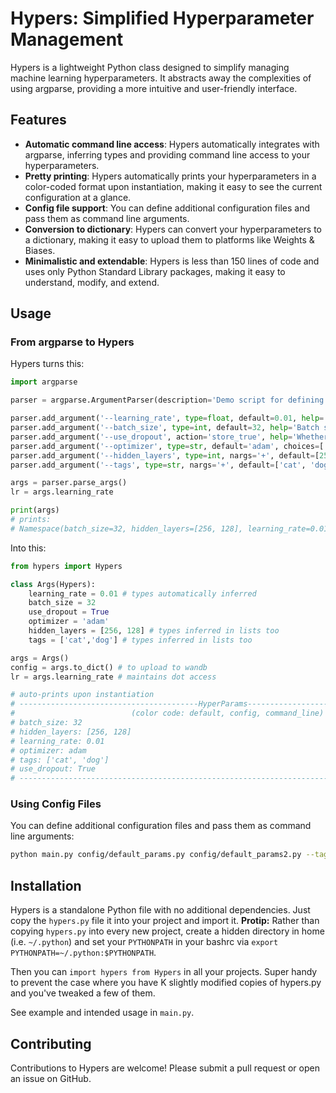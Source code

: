 # Hypers: Simplified Hyperparameter Management

Hypers is a lightweight Python class designed to simplify managing machine learning hyperparameters. It abstracts away the complexities of using argparse, providing a more intuitive and user-friendly interface.

## Features
- **Automatic command line access**: Hypers automatically integrates with argparse, inferring types and providing command line access to your hyperparameters.
- **Pretty printing**: Hypers automatically prints your hyperparameters in a color-coded format upon instantiation, making it easy to see the current configuration at a glance.
- **Config file support**: You can define additional configuration files and pass them as command line arguments.
- **Conversion to dictionary**: Hypers can convert your hyperparameters to a dictionary, making it easy to upload them to platforms like Weights & Biases.
- **Minimalistic and extendable**: Hypers is less than 150 lines of code and uses only Python Standard Library packages, making it easy to understand, modify, and extend.

## Usage

### From argparse to Hypers

Hypers turns this:
```python
import argparse

parser = argparse.ArgumentParser(description='Demo script for defining random hyperparameters')

parser.add_argument('--learning_rate', type=float, default=0.01, help='Learning rate for the model')
parser.add_argument('--batch_size', type=int, default=32, help='Batch size for training')
parser.add_argument('--use_dropout', action='store_true', help='Whether to use dropout in the model')
parser.add_argument('--optimizer', type=str, default='adam', choices=['adam', 'sgd', 'rmsprop'], help='Optimizer for training')
parser.add_argument('--hidden_layers', type=int, nargs='+', default=[256, 128], help='Sizes of hidden layers')
parser.add_argument('--tags', type=str, nargs='+', default=['cat', 'dog'], help='Sizes of hidden layers')

args = parser.parse_args()
lr = args.learning_rate

print(args)
# prints:
# Namespace(batch_size=32, hidden_layers=[256, 128], learning_rate=0.01, optimizer='adam', tags=['cat', 'dog'], use_dropout=False)
```

Into this:

```python 
from hypers import Hypers

class Args(Hypers):
    learning_rate = 0.01 # types automatically inferred
    batch_size = 32
    use_dropout = True
    optimizer = 'adam'
    hidden_layers = [256, 128] # types inferred in lists too
    tags = ['cat','dog'] # types inferred in lists too

args = Args()
config = args.to_dict() # to upload to wandb
lr = args.learning_rate # maintains dot access

# auto-prints upon instantiation  
# ----------------------------------------HyperParams----------------------------------------
#                          (color code: default, config, command_line)
# batch_size: 32
# hidden_layers: [256, 128]
# learning_rate: 0.01
# optimizer: adam
# tags: ['cat', 'dog']
# use_dropout: True
# -------------------------------------------------------------------------------------------

```

### Using Config Files

You can define additional configuration files and pass them as command line arguments:

```bash
python main.py config/default_params.py config/default_params2.py --tags=cat,dog,fish --layers=2,3,4,5 --use_dropout=true
```
## Installation

Hypers is a standalone Python file with no additional dependencies. Just copy the `hypers.py` file it into your project and import it. **Protip:** Rather than copying `hypers.py` into every new project, create a hidden directory in home (i.e. `~/.python`) and set your `PYTHONPATH` in your bashrc via `export PYTHONPATH=~/.python:$PYTHONPATH`. 

Then you can `import hypers from Hypers` in all your projects. Super handy to prevent the case where you have K slightly modified copies of hypers.py and you've tweaked a few of them.

See example and intended usage in `main.py`.
## Contributing

Contributions to Hypers are welcome! Please submit a pull request or open an issue on GitHub.

